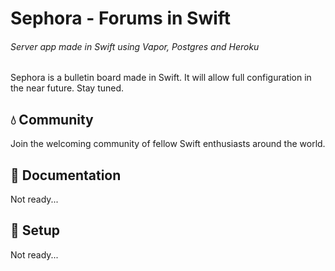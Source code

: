 # Sephora - Forums in Swift
###### Server app made in Swift using Vapor, Postgres and Heroku

Sephora is a bulletin board made in Swift. It will allow full configuration in the near future. Stay tuned.

## 💧 Community

Join the welcoming community of fellow Swift enthusiasts around the world.

##  Documentation

Not ready...

## 🔧 Setup

Not ready...
